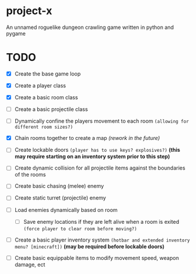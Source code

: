 # project-x

An unnamed roguelike dungeon crawling game written in python and pygame

# TODO

- [x] Create the base game loop
- [x] Create a player class
- [x] Create a basic room class
- [ ] Create a basic projectile class

- [ ] Dynamically confine the players movement to each room `(allowing for different room sizes?)`
- [x] Chain rooms together to create a map *(rework in the future)*
- [ ] Create lockable doors `(player has to use keys? explosives?)` **(this may require starting on an inventory system prior to this step)**
- [ ] Create dynamic collision for all projectile items against the boundaries of the rooms

- [ ] Create basic chasing (melee) enemy
- [ ] Create static turret (projectile) enemy
- [ ] Load enemies dynamically based on room
    - [ ] Save enemy locations if they are left alive when a room is exited `(force player to clear room before moving?)`

- [ ] Create a basic player inventory system `(hotbar and extended inventory menu? [minecraft])` **(may be required before lockable doors)**
- [ ] Create basic equippable items to modify movement speed, weapon damage, ect